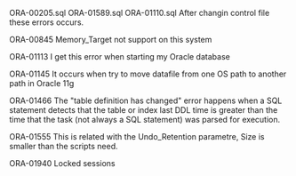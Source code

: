 ORA-00205.sql ORA-01589.sql ORA-01110.sql 
    After changin control file these errors occurs.

ORA-00845
    Memory_Target not support on this system

ORA-01113
    I get this error when starting my Oracle database
    
    
    
ORA-01145
    It occurs when try to move datafile from one OS path to another path in Oracle 11g

ORA-01466
    The "table definition has changed" error happens when a SQL statement detects that the table or index last DDL
    time is greater than the time that the task (not always a SQL statement) was parsed for execution. 
    
ORA-01555
    This is related with the Undo_Retention parametre, Size is smaller than the scripts need.
    
ORA-01940
    Locked sessions
    

